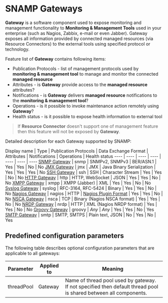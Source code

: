SNAMP Gateways
====
**Gateway** is a software component used to expose monitoring and management functionality to **Monitoring & Management Tools** used in your enterprise (such as Nagios, Zabbix, e-mail or even Jabber). Gateway exposes all information provided by connected managed resources (via Resource Connectors) to the external tools using specified protocol or technology.

Feature list of **Gateway** contains following items:

* Publication Protocols - list of management protocols used by **monitoring & management tool** to manage and monitor the connected **managed resource**
* Attributes - is **Gateway** provide access to the **managed resource** attributes?
* Notifications - is **Gateway** delivers **managed resource** notifications to the **monitoring & management tool**?
* Operations - is it possible to invoke maintenance action remotely using **Gateway**?
* Health status - is it possible to expose health information to external tool

> If **Resource Connector** doesn't support one of management feature then this feature will not be exposed by **Gateway**.

Detailed description for each Gateway supported by SNAMP:

Display name | Type | Publication Protocols | Data Exchange Format | Attributes | Notifications | Operations | Health status
---- | ---- | ---- | ---- | ---- | ---- | ----
[SNMP Gateway](snmp-gateway.md) | snmp | SNMPv2, SNMPv3 | BER/ASN.1 | Yes | Yes | No | No
[JMX Gateway](jmx-gateway.md) | jmx | JMX | Java Binary Serialization | Yes | Yes | Yes | No
[SSH Gateway](ssh-gateway.md) | ssh | SSH | Character Stream | Yes | Yes | No | No
[HTTP Gateway](groovy-gateway.md) | http | HTTP, WebSocket | JSON | Yes | Yes | No | No
[XMPP Gateway](xmpp-gateway.md) | xmpp | XMPP (Jabber) | XML | Yes | Yes | No | No
[Syslog Gateway](syslog-gateway.md) | syslog | RFC-3164, RFC-5424 | Binary | Yes | Yes | No | No
[Nagios Gateway](nagios-gateway.md) | nagios | HTTP | [Nagios Plugin Format](https://nagios-plugins.org/doc/guidelines.html#PLUGOUTPUT) | Yes | Yes | No | No
[NSCA Gateway](nsca-gateway.md) | nsca | TCP | Binary (Nagios NSCA format) | Yes | Yes | No | No
[NRDP Gateway](nrdp-gateway.md) | nrdp | HTTP | XML (Nagios NRDP format) | Yes | Yes | No | No
[Groovy Gateway](groovy-gateway.md) | groovy | _Any_ | _Any_ | Yes | Yes | No | Yes
[SMTP Gateway](smtp-gateway.md) | smtp | SMTP, SMTPS | Plain text, JSON | No | Yes | No | Yes

## Predefined configuration parameters
The following table describes optional configuration parameters that are applicable to all gateways:

Parameter | Applied to | Meaning
---- | ---- | ----
threadPool | Gateway | Name of thread pool used by gateway. If not specified then default thread pool is shared between all components.
